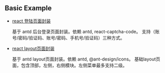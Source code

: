 Basic Example
---

- [react 登陆页面封装](https://github.com/ybuiw/ahws/tree/master/packages/lgoin)

  基于 antd 后台登录页面封装。依赖 antd, react-captcha-code。 支持（账号/密码/验证码、账号/密码、手机号/验证码）三种方式。

- [react layout页面封装](https://github.com/ybuiw/ahws/tree/master/packages/lgoin)

  基于 antd layout页面封装。依赖 antd, @ant-design/icons。 基础layout页面，包含顶部，左侧，右侧模块。左侧菜单最多支持二级。